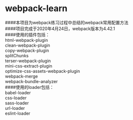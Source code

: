 # webpack-learn  
####本项目为webpack练习过程中总结的webpack常用配置方法  
####项目完成于2020年4月24日，webpack版本为4.42.1  
####使用的插件包括：  
html-webpack-plugin  
clean-webpack-plugin  
copy-webpack-plugin  
splitChunks  
terser-webpack-plugin  
mini-css-extract-plugin  
optimize-css-assets-webpack-plugin  
webpack-merge  
webpack-bundle-analyzer  
####使用的loader包括：  
babel-loader  
css-loader  
sass-loader  
url-loader  
eslint-loader  

